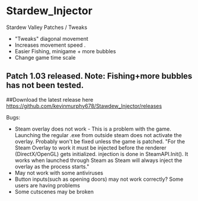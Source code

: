 # Stardew_Injector
Stardew  Valley Patches / Tweaks

* "Tweaks" diagonal movement
* Increases movement speed .
* Easier Fishing, minigame + more bubbles
* Change game time scale

## Patch 1.03 released. Note: Fishing+more bubbles has not been tested.
##Download the latest release here https://github.com/kevinmurphy678/Stawdew_Injector/releases 

Bugs:

* Steam overlay does not work - This is a problem with the game. Launching the regular .exe from outside steam does not activate the overlay. Probably won't be fixed unless the game is patched. "For the Steam Overlay to work it must be injected before the renderer (DirectX/OpenGL) gets initialized. injection is done in SteamAPI.Init(). It works when launched through Steam as Steam will always inject the overlay as the process starts."
* May not work with some antiviruses
* Button inputs(such as opening doors) may not work correctly? Some users are having problems
* Some cutscenes may be broken
